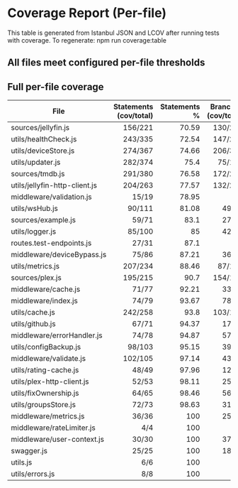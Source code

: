 # Coverage Report (Per-file)

This table is generated from Istanbul JSON and LCOV after running tests with coverage.
To regenerate: npm run coverage:table

## All files meet configured per-file thresholds

## Full per-file coverage

| File                          | Statements (cov/total) | Statements % | Branches (cov/total) | Branches % | Functions (cov/total) | Functions % | Lines (cov/total) | Lines % | Meets thresholds |
| ----------------------------- | ---------------------: | -----------: | -------------------: | ---------: | --------------------: | ----------: | ----------------: | ------: | :--------------: |
| sources/jellyfin.js           |                156/221 |        70.59 |              130/220 |      59.09 |                 18/22 |       81.82 |           153/209 |   73.21 |        ✅        |
| utils/healthCheck.js          |                243/335 |        72.54 |              147/228 |      64.47 |                 30/43 |       69.77 |           226/313 |    72.2 |        ✅        |
| utils/deviceStore.js          |                274/367 |        74.66 |              206/325 |      63.38 |                 43/53 |       81.13 |           245/307 |    79.8 |        ✅        |
| utils/updater.js              |                282/374 |         75.4 |               75/130 |      57.69 |                 30/41 |       73.17 |           276/367 |    75.2 |        ✅        |
| sources/tmdb.js               |                291/380 |        76.58 |              172/299 |      57.53 |                 42/48 |        87.5 |           280/363 |   77.13 |        ✅        |
| utils/jellyfin-http-client.js |                204/263 |        77.57 |              132/244 |       54.1 |                 34/35 |       97.14 |           198/251 |   78.88 |        ✅        |
| middleware/validation.js      |                  15/19 |        78.95 |                  5/8 |       62.5 |                   4/5 |          80 |             13/16 |   81.25 |        ✅        |
| utils/wsHub.js                |                 90/111 |        81.08 |                49/78 |      62.82 |                 15/18 |       83.33 |            90/107 |   84.11 |        ✅        |
| sources/example.js            |                  59/71 |         83.1 |                27/39 |      69.23 |                   5/6 |       83.33 |             58/67 |   86.57 |        ✅        |
| utils/logger.js               |                 85/100 |           85 |                42/60 |         70 |                 18/21 |       85.71 |             79/90 |   87.78 |        ✅        |
| routes.test-endpoints.js      |                  27/31 |         87.1 |                  2/2 |        100 |                   4/4 |         100 |             24/28 |   85.71 |        ✅        |
| middleware/deviceBypass.js    |                  75/86 |        87.21 |                36/46 |      78.26 |                 11/14 |       78.57 |             68/72 |   94.44 |        ✅        |
| utils/metrics.js              |                207/234 |        88.46 |               87/110 |      79.09 |                 38/40 |          95 |           198/224 |   88.39 |        ✅        |
| sources/plex.js               |                195/215 |         90.7 |              154/195 |      78.97 |                 27/32 |       84.38 |           173/191 |   90.58 |        ✅        |
| middleware/cache.js           |                  71/77 |        92.21 |                33/43 |      76.74 |                 17/19 |       89.47 |             70/75 |   93.33 |        ✅        |
| middleware/index.js           |                  74/79 |        93.67 |                78/86 |       90.7 |                 14/14 |         100 |             69/70 |   98.57 |        ✅        |
| utils/cache.js                |                242/258 |         93.8 |              103/119 |      86.55 |                 34/39 |       87.18 |           238/252 |   94.44 |        ✅        |
| utils/github.js               |                  67/71 |        94.37 |                17/18 |      94.44 |                 12/14 |       85.71 |             67/71 |   94.37 |        ✅        |
| middleware/errorHandler.js    |                  74/78 |        94.87 |                57/62 |      91.94 |                   8/9 |       88.89 |             70/74 |   94.59 |        ✅        |
| utils/configBackup.js         |                 98/103 |        95.15 |                39/46 |      84.78 |                 12/13 |       92.31 |             93/94 |   98.94 |        ✅        |
| middleware/validate.js        |                102/105 |        97.14 |                43/51 |      84.31 |                 18/19 |       94.74 |            97/100 |      97 |        ✅        |
| utils/rating-cache.js         |                  48/49 |        97.96 |                12/12 |        100 |                   8/8 |         100 |             48/49 |   97.96 |        ✅        |
| utils/plex-http-client.js     |                  52/53 |        98.11 |                25/31 |      80.65 |                   6/6 |         100 |             52/53 |   98.11 |        ✅        |
| utils/fixOwnership.js         |                  64/65 |        98.46 |                56/66 |      84.85 |                   8/8 |         100 |             58/59 |   98.31 |        ✅        |
| utils/groupsStore.js          |                  72/73 |        98.63 |                31/43 |      72.09 |                 14/14 |         100 |             62/63 |   98.41 |        ✅        |
| middleware/metrics.js         |                  36/36 |          100 |                25/26 |      96.15 |                   4/4 |         100 |             36/36 |     100 |        ✅        |
| middleware/rateLimiter.js     |                    4/4 |          100 |                  4/4 |        100 |                   2/2 |         100 |               4/4 |     100 |        ✅        |
| middleware/user-context.js    |                  30/30 |          100 |                37/45 |      82.22 |                   4/4 |         100 |             30/30 |     100 |        ✅        |
| swagger.js                    |                  25/25 |          100 |                18/21 |      85.71 |                   4/4 |         100 |             21/21 |     100 |        ✅        |
| utils.js                      |                    6/6 |          100 |                  0/0 |        100 |                   1/1 |         100 |               5/5 |     100 |        ✅        |
| utils/errors.js               |                    8/8 |          100 |                  1/1 |        100 |                   4/4 |         100 |               8/8 |     100 |        ✅        |
